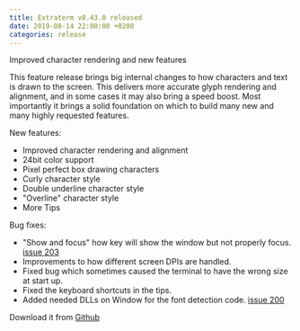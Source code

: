 ```yaml
---
title: Extraterm v0.43.0 released
date: 2019-08-14 22:00:00 +0200
categories: release
---
```

Improved character rendering and new features

This feature release brings big internal changes to how characters and text is drawn to the screen. This delivers more accurate glyph rendering and alignment, and in some cases it may also bring a speed boost. Most importantly it brings a solid foundation on which to build many new and many highly requested features.

New features:

* Improved character rendering and alignment
* 24bit color support
* Pixel perfect box drawing characters
* Curly character style
* Double underline character style
* "Overline" character style
* More Tips

Bug fixes:

* "Show and focus" how key will show the window but not properly focus. [issue 203](https://github.com/sedwards2009/extraterm/issues/203)
* Improvements to how different screen DPIs are handled.
* Fixed bug which sometimes caused the terminal to have the wrong size at start up.
* Fixed the keyboard shortcuts in the tips.
* Added needed DLLs on Window for the font detection code. [issue 200](https://github.com/sedwards2009/extraterm/issues/200)

Download it from [Github](https://github.com/sedwards2009/extraterm/releases/tag/v0.43.0)
